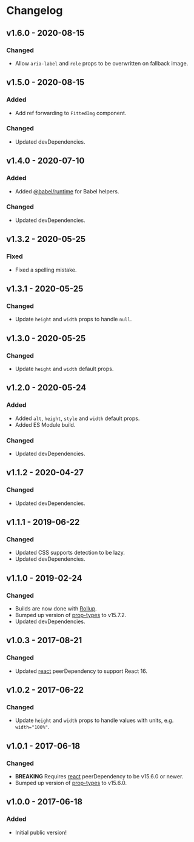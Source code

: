 # Changelog

## v1.6.0 - 2020-08-15

### Changed

- Allow `aria-label` and `role` props to be overwritten on fallback image.

## v1.5.0 - 2020-08-15

### Added

- Add ref forwarding to `FittedImg` component.

### Changed

- Updated devDependencies.

## v1.4.0 - 2020-07-10

### Added

- Added [@babel/runtime](https://www.npmjs.com/package/@babel/runtime) for Babel helpers.

### Changed

- Updated devDependencies.

## v1.3.2 - 2020-05-25

### Fixed

- Fixed a spelling mistake.

## v1.3.1 - 2020-05-25

### Changed

- Update `height` and `width` props to handle `null`.

## v1.3.0 - 2020-05-25

### Changed

- Update `height` and `width` default props.

## v1.2.0 - 2020-05-24

### Added

- Added `alt`, `height`, `style` and `width` default props.
- Added ES Module build.

### Changed

- Updated devDependencies.

## v1.1.2 - 2020-04-27

### Changed

- Updated devDependencies.

## v1.1.1 - 2019-06-22

### Changed

- Updated CSS supports detection to be lazy.
- Updated devDependencies.

## v1.1.0 - 2019-02-24

### Changed

- Builds are now done with [Rollup](http://rollupjs.org).
- Bumped up version of [prop-types](https://www.npmjs.com/package/prop-types) to v15.7.2.
- Updated devDependencies.

## v1.0.3 - 2017-08-21

### Changed

- Updated [react](https://www.npmjs.com/package/react) peerDependency to support React 16.

## v1.0.2 - 2017-06-22

### Changed

- Update `height` and `width` props to handle values with units, e.g. `width="100%"`.

## v1.0.1 - 2017-06-18

### Changed

- **BREAKING** Requires [react](https://www.npmjs.com/package/react) peerDependency to be v15.6.0 or newer.
- Bumped up version of [prop-types](https://www.npmjs.com/package/prop-types) to v15.6.0.

## v1.0.0 - 2017-06-18

### Added

- Initial public version!
